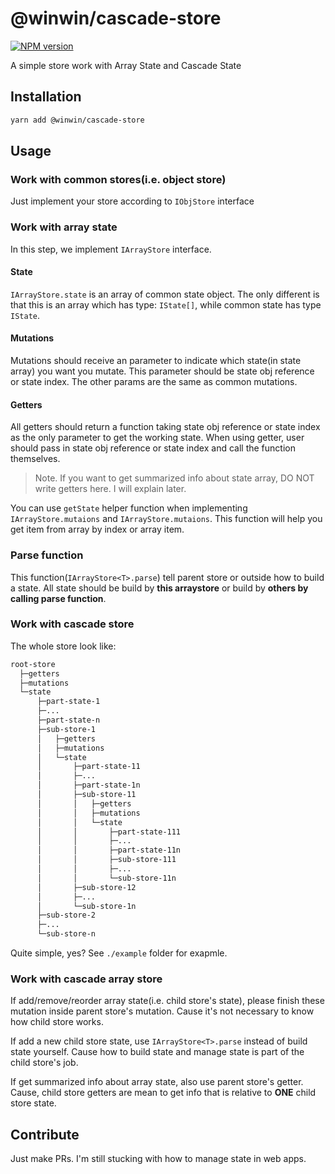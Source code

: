 # @winwin/cascade-store

[![NPM version](https://img.shields.io/npm/v/@winwin/cascade-store)](https://www.npmjs.com/package/@winwin/cascade-store)

A simple store work with Array State and Cascade State

## Installation

```bash
yarn add @winwin/cascade-store
```

## Usage

### Work with common stores(i.e. object store)

Just implement your store according to `IObjStore` interface

### Work with array state

In this step, we implement `IArrayStore` interface.

#### State

`IArrayStore.state` is an array of common state object. The only different is that this is an array which has type: `IState[]`, while common state has type `IState`.

#### Mutations

Mutations should receive an parameter to indicate which state(in state array) you want you mutate. This parameter should be state obj reference or state index. The other params are the same as common mutations.

#### Getters

All getters should return a function taking state obj reference or state index as the only parameter to get the working state. When using getter, user should pass in state obj reference or state index and call the function themselves.

> Note. If you want to get summarized info about state array, DO NOT write getters here. I will explain later.

You can use `getState` helper function when implementing `IArrayStore.mutaions` and `IArrayStore.mutaions`. This function will help you get item from array by index or array item.

### Parse function

This function(`IArrayStore<T>.parse`) tell parent store or outside how to build a state. All state should be build by **this arraystore** or build by **others by calling parse function**.

### Work with cascade store

The whole store look like:

```txt
root-store
  ├─getters
  ├─mutations
  └─state
      ├─part-state-1
      ├─...
      ├─part-state-n
      ├─sub-store-1
      │   ├─getters
      │   ├─mutations
      │   └─state
      │       ├─part-state-11
      │       ├─...
      │       ├─part-state-1n
      │       ├─sub-store-11
      │       │   ├─getters
      │       │   ├─mutations
      │       │   └─state
      │       │       ├─part-state-111
      │       │       ├─...
      │       │       ├─part-state-11n
      │       │       ├─sub-store-111
      │       │       ├─...
      │       │       └─sub-store-11n
      │       ├─sub-store-12
      │       ├─...
      │       └─sub-store-1n
      ├─sub-store-2
      ├─...
      └─sub-store-n
```

Quite simple, yes? See `./example` folder for exapmle.

### Work with cascade array store

If add/remove/reorder array state(i.e. child store's state), please finish these mutation inside parent store's mutation. Cause it's not necessary to know how child store works.

If add a new child store state, use `IArrayStore<T>.parse` instead of build state yourself. Cause how to build state and manage state is part of the child store's job.

If get summarized info about array state, also use parent store's getter. Cause, child store getters are mean to get info that is relative to **ONE** child store state.

## Contribute

Just make PRs. I'm still stucking with how to manage state in web apps.
